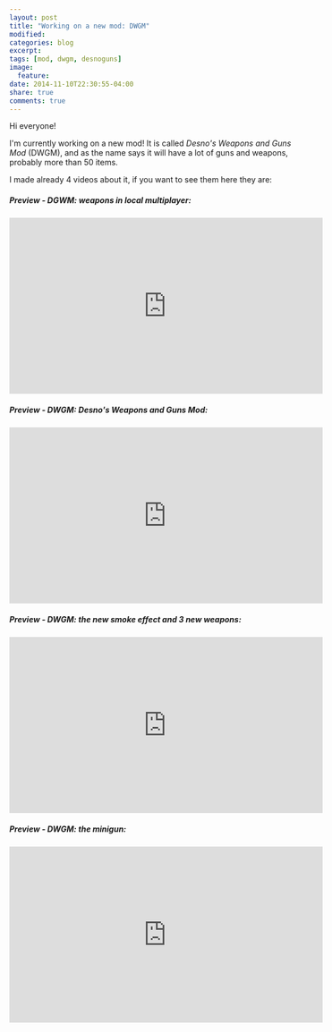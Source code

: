 ```yaml
---
layout: post
title: "Working on a new mod: DWGM"
modified:
categories: blog
excerpt:
tags: [mod, dwgm, desnoguns]
image:
  feature:
date: 2014-11-10T22:30:55-04:00
share: true
comments: true
---
```


Hi everyone!

I'm currently working on a new mod! It is called *Desno's Weapons and Guns Mod* (DWGM), and as the name says it will have a lot of guns and weapons, probably more than 50 items.

I made already 4 videos about it, if you want to see them here they are:

##### Preview - DGWM: weapons in local multiplayer:
<iframe width="560" height="315" src="http://www.youtube.com/embed/CEILyMDgaB4" frameborder="0"> </iframe>

##### Preview - DWGM: Desno's Weapons and Guns Mod:
<iframe width="560" height="315" src="http://www.youtube.com/embed/_5EmKIRSkJk" frameborder="0"> </iframe>

##### Preview - DWGM: the new smoke effect and 3 new weapons:
<iframe width="560" height="315" src="http://www.youtube.com/embed/7UWmUxKs9qg" frameborder="0"> </iframe>

##### Preview - DWGM: the minigun:
<iframe width="560" height="315" src="http://www.youtube.com/embed/uS1XAlG_AwA" frameborder="0"> </iframe>

